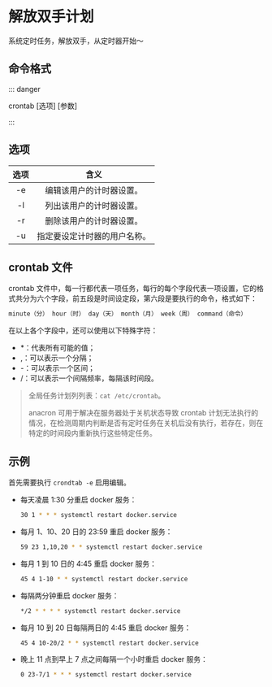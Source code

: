 # 解放双手计划

系统定时任务，解放双手，从定时器开始～

## 命令格式

::: danger

crontab [选项] [参数]

:::

## 选项

| 选项 |             含义             |
| :--: | :--------------------------: |
|  -e  |   编辑该用户的计时器设置。   |
|  -l  |   列出该用户的计时器设置。   |
|  -r  |   删除该用户的计时器设置。   |
|  -u  | 指定要设定计时器的用户名称。 |

## crontab 文件

crontab 文件中，每一行都代表一项任务，每行的每个字段代表一项设置，它的格式共分为六个字段，前五段是时间设定段，第六段是要执行的命令，格式如下：

```bash
minute（分） hour（时） day（天） month（月） week（周） command（命令）
```

在以上各个字段中，还可以使用以下特殊字符：

+ *：代表所有可能的值；
+ ,：可以表示一个分隔；
+ -：可以表示一个区间；
+ /：可以表示一个间隔频率，每隔该时间段。

> 全局任务计划列列表：`cat /etc/crontab`。
>
> anacron 可用于解决在服务器处于关机状态导致 crontab 计划无法执行的情况，在检测周期内判断是否有定时任务在关机后没有执行，若存在，则在特定的时间段内重新执行这些特定任务。

## 示例

首先需要执行 `crondtab -e` 启用编辑。

+ 每天凌晨 1:30 分重启 docker 服务：

  ```bash
  30 1 * * * systemctl restart docker.service
  ```

+ 每月 1、10、20 日的 23:59 重启 docker 服务：

  ```bash
  59 23 1,10,20 * * systemctl restart docker.service
  ```

+ 每月 1 到 10 日的 4:45 重启 docker 服务：

  ```bash
  45 4 1-10 * * systemctl restart docker.service
  ```

+ 每隔两分钟重启 docker 服务：

  ```bash
  */2 * * * * systemctl restart docker.service
  ```

+ 每月 10 到 20 日每隔两日的 4:45 重启 docker 服务：

  ```bash
  45 4 10-20/2 * * systemctl restart docker.service
  ```

+ 晚上 11 点到早上 7 点之间每隔一个小时重启 docker 服务：

  ```bash
  0 23-7/1 * * * systemctl restart docker.service
  ```

